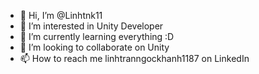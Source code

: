 - 👋 Hi, I’m @Linhtnk11
- 👀 I’m interested in Unity Developer
- 🌱 I’m currently learning everything :D
- 💞️ I’m looking to collaborate on Unity 
- 📫 How to reach me linhtranngockhanh1187 on LinkedIn

<!---
Linhtnk11/Linhtnk11 is a ✨ special ✨ repository because its `README.md` (this file) appears on your GitHub profile.
You can click the Preview link to take a look at your changes.
--->
